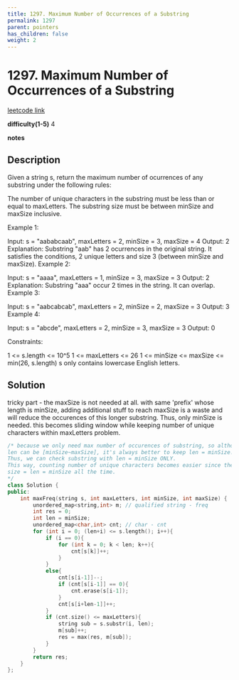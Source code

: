 ```yaml
---
title: 1297. Maximum Number of Occurrences of a Substring
permalink: 1297
parent: pointers
has_children: false
weight: 2
---
```

# 1297. Maximum Number of Occurrences of a Substring
[leetcode link](https://leetcode.com/problems/maximum-number-of-occurrences-of-a-substring/)

**difficulty(1-5)** 
4

**notes**   


## Description
Given a string s, return the maximum number of ocurrences of any substring under the following rules:

The number of unique characters in the substring must be less than or equal to maxLetters.
The substring size must be between minSize and maxSize inclusive.
 

Example 1:

Input: s = "aababcaab", maxLetters = 2, minSize = 3, maxSize = 4
Output: 2
Explanation: Substring "aab" has 2 ocurrences in the original string.
It satisfies the conditions, 2 unique letters and size 3 (between minSize and maxSize).
Example 2:

Input: s = "aaaa", maxLetters = 1, minSize = 3, maxSize = 3
Output: 2
Explanation: Substring "aaa" occur 2 times in the string. It can overlap.
Example 3:

Input: s = "aabcabcab", maxLetters = 2, minSize = 2, maxSize = 3
Output: 3
Example 4:

Input: s = "abcde", maxLetters = 2, minSize = 3, maxSize = 3
Output: 0
 

Constraints:

1 <= s.length <= 10^5
1 <= maxLetters <= 26
1 <= minSize <= maxSize <= min(26, s.length)
s only contains lowercase English letters.

## Solution
tricky part - the maxSize is not needed at all. 
with same 'prefix' whose length is minSize, adding additional stuff to reach
maxSize is a waste and will reduce the occurences of this longer substring. 
Thus, only minSize is needed. this becomes sliding window while keeping number of
unique characters within maxLetters problem.

```c++
/* because we only need max number of occurences of substring, so although substring
len can be [minSize~maxSize], it's always better to keep len = minSize!
Thus, we can check substring with len = minSize ONLY. 
This way, counting number of unique characters becomes easier since the moving window 
size = len = minSize all the time. 
*/
class Solution {
public:
    int maxFreq(string s, int maxLetters, int minSize, int maxSize) {
        unordered_map<string,int> m; // qualified string - freq
        int res = 0;
        int len = minSize;
        unordered_map<char,int> cnt; // char - cnt
        for (int i = 0; (len+i) <= s.length(); i++){
            if (i == 0){
                for (int k = 0; k < len; k++){
                    cnt[s[k]]++;
                }
            }
            else{
                cnt[s[i-1]]--;
                if (cnt[s[i-1]] == 0){
                    cnt.erase(s[i-1]);
                }
                cnt[s[i+len-1]]++;
            }
            if (cnt.size() <= maxLetters){
                string sub = s.substr(i, len);
                m[sub]++;
                res = max(res, m[sub]);
            }
        }
        return res;
    }
};
```

<!-- 
Default label
{: .label }

Blue label
{: .label .label-blue }

Stable
{: .label .label-green }

New release
{: .label .label-purple }

Coming soon
{: .label .label-yellow }

Deprecated
{: .label .label-red } -->
